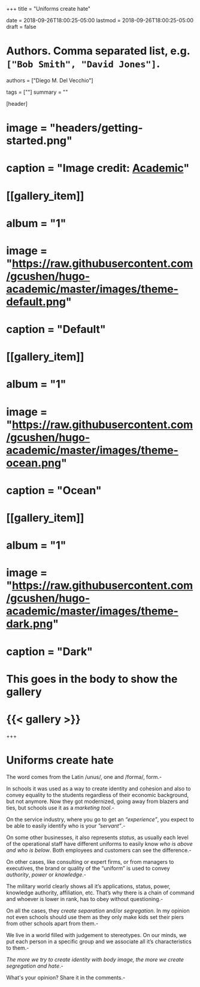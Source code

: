 +++
title = "Uniforms create hate"

date = 2018-09-26T18:00:25-05:00
lastmod = 2018-09-26T18:00:25-05:00
draft = false

# Authors. Comma separated list, e.g. `["Bob Smith", "David Jones"]`.
authors = ["Diego M. Del Vecchio"]

tags = [""]
summary = ""

[header]
# image = "headers/getting-started.png"
# caption = "Image credit: [**Academic**](https://github.com/gcushen/hugo-academic/)"

# [[gallery_item]]
# album = "1"
# image = "https://raw.githubusercontent.com/gcushen/hugo-academic/master/images/theme-default.png"
# caption = "Default"

# [[gallery_item]]
# album = "1"
# image = "https://raw.githubusercontent.com/gcushen/hugo-academic/master/images/theme-ocean.png"
# caption = "Ocean"

# [[gallery_item]]
# album = "1"
# image = "https://raw.githubusercontent.com/gcushen/hugo-academic/master/images/theme-dark.png"
# caption = "Dark"

# This goes in the body to show the gallery
# {{< gallery >}}


+++

# Uniforms create hate

The word comes from the Latin /unus/, one and /forma/, form.-

In schools it was used as a way to create identity and cohesion and also to convey equality to the students regardless of their economic background, but not anymore.
Now they got modernized, going away from blazers and ties, but schools use it as a *marketing tool*.-

On the service industry, where you go to get an *“experience”*, you expect to be able to easily identify who is your *”servant”*.-

On some other businesses, it also represents *status*, as usually each level of the operational staff have different uniforms to easily know *who is above and who is below*. Both employees and customers can see the difference.-

On other cases, like consulting or expert firms, or from managers to executives, the brand or quality of the “uniform” is used to convey *authority*, *power* or *knowledge*.-

The military world clearly shows all it’s applications, status, power, knowledge authority, affiliation, etc. That’s why there is a chain of command and whoever is lower in rank, has to obey without questioning.- 

On all the cases, they *create separation* and/or *segregation*. In my opinion not even schools should use them as they only make kids set their piers from other schools apart from them.-

We live in a world filled with judgement to stereotypes. On our minds, we put each person in a specific group and we associate all it’s characteristics to them.-

*The more we try to create identity with body image, the more we create segregation and hate*.-

What's your opinion?
Share it in the comments.-
